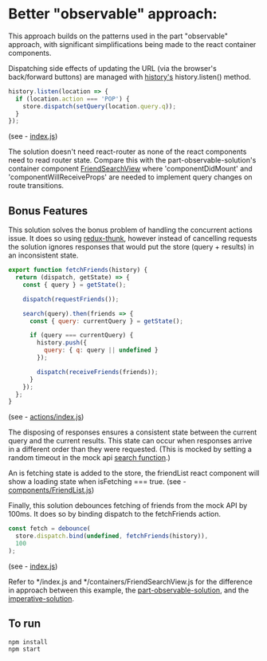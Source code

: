 # Better "observable" approach:
This approach builds on the patterns used in the part "observable" approach, with significant simplifications being made to the react container components.

Dispatching side effects of updating the URL (via the browser's back/forward buttons) are managed with [history's](https://github.com/mjackson/history) history.listen() method.

```javascript
history.listen(location => {
  if (location.action === 'POP') {
    store.dispatch(setQuery(location.query.q));
  }
});
```
(see - [index.js](index.js#L36))

The solution doesn't need react-router as none of the react components need to read router state. Compare this with the part-observable-solution's container component [FriendSearchView](../part-observable-solution/containers/FriendSearchView.js) where 'componentDidMount' and 'componentWillReceiveProps' are needed to implement query changes on route transitions.

## Bonus Features
This solution solves the bonus problem of handling the concurrent actions issue. It does so using [redux-thunk](https://github.com/gaearon/redux-thunk), however instead of cancelling requests the solution ignores responses that would put the store (query + results) in an inconsistent state.

```javascript
export function fetchFriends(history) {
  return (dispatch, getState) => {
    const { query } = getState();

    dispatch(requestFriends());

    search(query).then(friends => {
      const { query: currentQuery } = getState();

      if (query === currentQuery) {
        history.push({
          query: { q: query || undefined }
        });

        dispatch(receiveFriends(friends));
      }
    });
  };
}
```
(see - [actions/index.js](actions/index.js#L24))

The disposing of responses ensures a consistent state between the current query and the current results. This state can occur when responses arrive in a different order than they were requested. (This is mocked by setting a random timeout in the mock api [search function](api/index.js#L22).)

An is fetching state is added to the store, the friendList react component will show a loading state when isFetching === true. (see - [components/FriendList.js](components/FriendList.js))

Finally, this solution debounces fetching of friends from the mock API by 100ms. It does so by binding dispatch to the fetchFriends action.

```javascript
const fetch = debounce(
  store.dispatch.bind(undefined, fetchFriends(history)),
  100
);
```
(see - [index.js](index.js#L20))

Refer to \*/index.js and \*/containers/FriendSearchView.js for the difference in approach between this example, the [part-observable-solution](../part-observable-solution), and the [imperative-solution](../imperative-solution).

## To run
```sh
npm install
npm start
```
